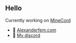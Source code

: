 ## Hello

Currently working on [MineCord](https://github.com/Alexanderfem/Minecord)

* 🔗 [Alexanderfem.com](https://alexanderfem.com)
* 🔗 [My discord](https://discord.com/users/1151388229296205875) 

